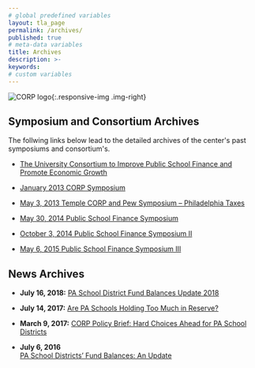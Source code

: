 ```yaml
---
# global predefined variables
layout: tla_page
permalink: /archives/
published: true
# meta-data variables
title: Archives
description: >-
keywords:
# custom variables
---
```

![CORP logo]({{site.baseurl}}/media/resizedcorplogo.png){:.responsive-img .img-right}
## Symposium and Consortium Archives
The follwing links below lead to the detailed archives of the center's past symposiums and consortium's. 

- [The University Consortium to Improve Public School Finance and Promote Economic Growth](https://sites.temple.edu/corparchives/the-university-consortium/)

- [January 2013 CORP Symposium](https://sites.temple.edu/corparchives/january-2013-symposium/)

- [May 3, 2013 Temple CORP and Pew Symposium – Philadelphia Taxes](https://sites.temple.edu/corparchives/2013-corp-and-pew-symposium/)

- [May 30, 2014 Public School Finance Symposium](https://sites.temple.edu/corparchives/may-2014-public-school-finance-symposium/) 

- [October 3, 2014 Public School Finance Symposium II](https://sites.temple.edu/corparchives/october-2014-public-school-finance-symposium-ii/) 

- [May 6, 2015 Public School Finance Symposium III](https://sites.temple.edu/corparchives/may-2015-public-school-finance-symposium-iii/)


## News Archives

- **July 16, 2018:** [PA School District Fund Balances Update 2018](http://develop.cla.temple.edu/center-on-regional-politics/pa-school-district-fund-balances-update-2018/)
 
- **July 14, 2017:** [Are PA Schools Holding Too Much in Reserve?](http://develop.cla.temple.edu/center-on-regional-politics/are-pa-schools-holding-too-much-in-reserve/)

- **March 9, 2017:** [CORP Policy Brief: Hard Choices Ahead for PA School Districts](http://develop.cla.temple.edu/center-on-regional-politics/corp-policy-brief-hard-choices-ahead-for-pa-school-districts/)

- **July 6, 2016**<br> [PA School Districts’ Fund Balances: An Update](http://develop.cla.temple.edu/center-on-regional-politics/pa-school-districts-fund-balances-an-update/)
